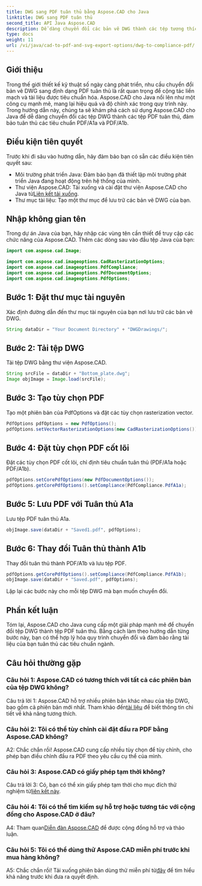 ```yaml
---
title: DWG sang PDF tuân thủ bằng Aspose.CAD cho Java
linktitle: DWG sang PDF tuân thủ
second_title: API Java Aspose.CAD
description: Dễ dàng chuyển đổi các bản vẽ DWG thành các tệp tương thích PDF/A1a và PDF/A1b bằng Aspose.CAD cho Java. Hợp lý hóa quy trình làm việc của bạn một cách chính xác và dễ dàng.
type: docs
weight: 11
url: /vi/java/cad-to-pdf-and-svg-export-options/dwg-to-compliance-pdf/
---
```

## Giới thiệu

Trong thế giới thiết kế kỹ thuật số ngày càng phát triển, nhu cầu chuyển đổi bản vẽ DWG sang định dạng PDF tuân thủ là rất quan trọng để cộng tác liền mạch và tài liệu được tiêu chuẩn hóa. Aspose.CAD cho Java nổi lên như một công cụ mạnh mẽ, mang lại hiệu quả và độ chính xác trong quy trình này. Trong hướng dẫn này, chúng ta sẽ khám phá cách sử dụng Aspose.CAD cho Java để dễ dàng chuyển đổi các tệp DWG thành các tệp PDF tuân thủ, đảm bảo tuân thủ các tiêu chuẩn PDF/A1a và PDF/A1b.

## Điều kiện tiên quyết

Trước khi đi sâu vào hướng dẫn, hãy đảm bảo bạn có sẵn các điều kiện tiên quyết sau:

- Môi trường phát triển Java: Đảm bảo bạn đã thiết lập môi trường phát triển Java đang hoạt động trên hệ thống của mình.
-  Thư viện Aspose.CAD: Tải xuống và cài đặt thư viện Aspose.CAD cho Java từ[Liên kết tải xuống](https://releases.aspose.com/cad/java/).
- Thư mục tài liệu: Tạo một thư mục để lưu trữ các bản vẽ DWG của bạn.

## Nhập không gian tên

Trong dự án Java của bạn, hãy nhập các vùng tên cần thiết để truy cập các chức năng của Aspose.CAD. Thêm các dòng sau vào đầu tệp Java của bạn:

```java
import com.aspose.cad.Image;

import com.aspose.cad.imageoptions.CadRasterizationOptions;
import com.aspose.cad.imageoptions.PdfCompliance;
import com.aspose.cad.imageoptions.PdfDocumentOptions;
import com.aspose.cad.imageoptions.PdfOptions;
```

## Bước 1: Đặt thư mục tài nguyên

Xác định đường dẫn đến thư mục tài nguyên của bạn nơi lưu trữ các bản vẽ DWG.

```java
String dataDir = "Your Document Directory" + "DWGDrawings/";
```

## Bước 2: Tải tệp DWG

Tải tệp DWG bằng thư viện Aspose.CAD.

```java
String srcFile = dataDir + "Bottom_plate.dwg";
Image objImage = Image.load(srcFile);
```

## Bước 3: Tạo tùy chọn PDF

Tạo một phiên bản của PdfOptions và đặt các tùy chọn rasterization vector.

```java
PdfOptions pdfOptions = new PdfOptions();
pdfOptions.setVectorRasterizationOptions(new CadRasterizationOptions());
```

## Bước 4: Đặt tùy chọn PDF cốt lõi

Đặt các tùy chọn PDF cốt lõi, chỉ định tiêu chuẩn tuân thủ (PDF/A1a hoặc PDF/A1b).

```java
pdfOptions.setCorePdfOptions(new PdfDocumentOptions());
pdfOptions.getCorePdfOptions().setCompliance(PdfCompliance.PdfA1a);
```

## Bước 5: Lưu PDF với Tuân thủ A1a

Lưu tệp PDF tuân thủ A1a.

```java
objImage.save(dataDir + "Saved1.pdf", pdfOptions);
```

## Bước 6: Thay đổi Tuân thủ thành A1b

Thay đổi tuân thủ thành PDF/A1b và lưu tệp PDF.

```java
pdfOptions.getCorePdfOptions().setCompliance(PdfCompliance.PdfA1b);
objImage.save(dataDir + "Saved.pdf", pdfOptions);
```

Lặp lại các bước này cho mỗi tệp DWG mà bạn muốn chuyển đổi.

## Phần kết luận

Tóm lại, Aspose.CAD cho Java cung cấp một giải pháp mạnh mẽ để chuyển đổi tệp DWG thành tệp PDF tuân thủ. Bằng cách làm theo hướng dẫn từng bước này, bạn có thể hợp lý hóa quy trình chuyển đổi và đảm bảo rằng tài liệu của bạn tuân thủ các tiêu chuẩn ngành.

## Câu hỏi thường gặp

### Câu hỏi 1: Aspose.CAD có tương thích với tất cả các phiên bản của tệp DWG không?

 Câu trả lời 1: Aspose.CAD hỗ trợ nhiều phiên bản khác nhau của tệp DWG, bao gồm cả phiên bản mới nhất. Tham khảo đến[tài liệu](https://reference.aspose.com/cad/java/) để biết thông tin chi tiết về khả năng tương thích.

### Câu hỏi 2: Tôi có thể tùy chỉnh cài đặt đầu ra PDF bằng Aspose.CAD không?

A2: Chắc chắn rồi! Aspose.CAD cung cấp nhiều tùy chọn để tùy chỉnh, cho phép bạn điều chỉnh đầu ra PDF theo yêu cầu cụ thể của mình.

### Câu hỏi 3: Aspose.CAD có giấy phép tạm thời không?

 Câu trả lời 3: Có, bạn có thể xin giấy phép tạm thời cho mục đích thử nghiệm từ[liên kết này](https://purchase.aspose.com/temporary-license/).

### Câu hỏi 4: Tôi có thể tìm kiếm sự hỗ trợ hoặc tương tác với cộng đồng cho Aspose.CAD ở đâu?

 A4: Tham quan[Diễn đàn Aspose.CAD](https://forum.aspose.com/c/cad/19) để được cộng đồng hỗ trợ và thảo luận.

### Câu hỏi 5: Tôi có thể dùng thử Aspose.CAD miễn phí trước khi mua hàng không?

 A5: Chắc chắn rồi! Tải xuống phiên bản dùng thử miễn phí từ[đây](https://releases.aspose.com/) để tìm hiểu khả năng trước khi đưa ra quyết định.